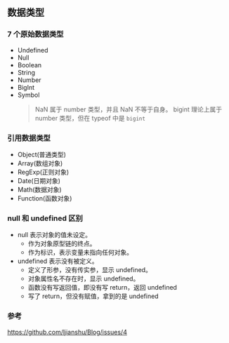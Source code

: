 ## 数据类型

### 7 个原始数据类型

- Undefined
- Null
- Boolean
- String
- Number
- BigInt
- Symbol
  > NaN 属于 number 类型，并且 NaN 不等于自身。
  > bigint 理论上属于 number 类型，但在 typeof 中是 `bigint`

### 引用数据类型

- Object(普通类型)
- Array(数组对象)
- RegExp(正则对象)
- Date(日期对象)
- Math(数据对象)
- Function(函数对象)

### null 和 undefined 区别

- null 表示对象的值未设定。
  - 作为对象原型链的终点。
  - 作为标识，表示变量未指向任何对象。
- undefined 表示没有被定义。
  - 定义了形参，没有传实参，显示 undefined。
  - 对象属性名不存在时，显示 undefined。
  - 函数没有写返回值，即没有写 return，返回 undefined
  - 写了 return，但没有赋值，拿到的是 undefined

### 参考
https://github.com/ljianshu/Blog/issues/4